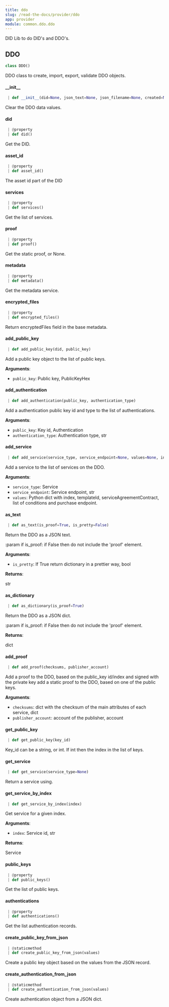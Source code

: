 ```yaml
---
title: ddo
slug: /read-the-docs/provider/ddo
app: provider
module: common.ddo.ddo
---
```

DID Lib to do DID's and DDO's.

## DDO

```python
class DDO()
```

DDO class to create, import, export, validate DDO objects.

#### \_\_init\_\_

```python
 | def __init__(did=None, json_text=None, json_filename=None, created=None, dictionary=None)
```

Clear the DDO data values.

#### did

```python
 | @property
 | def did()
```

Get the DID.

#### asset\_id

```python
 | @property
 | def asset_id()
```

The asset id part of the DID

#### services

```python
 | @property
 | def services()
```

Get the list of services.

#### proof

```python
 | @property
 | def proof()
```

Get the static proof, or None.

#### metadata

```python
 | @property
 | def metadata()
```

Get the metadata service.

#### encrypted\_files

```python
 | @property
 | def encrypted_files()
```

Return encryptedFiles field in the base metadata.

#### add\_public\_key

```python
 | def add_public_key(did, public_key)
```

Add a public key object to the list of public keys.

**Arguments**:

- `public_key`: Public key, PublicKeyHex

#### add\_authentication

```python
 | def add_authentication(public_key, authentication_type)
```

Add a authentication public key id and type to the list of authentications.

**Arguments**:

- `public_key`: Key id, Authentication
- `authentication_type`: Authentication type, str

#### add\_service

```python
 | def add_service(service_type, service_endpoint=None, values=None, index=None)
```

Add a service to the list of services on the DDO.

**Arguments**:

- `service_type`: Service
- `service_endpoint`: Service endpoint, str
- `values`: Python dict with index, templateId, serviceAgreementContract,
list of conditions and purchase endpoint.

#### as\_text

```python
 | def as_text(is_proof=True, is_pretty=False)
```

Return the DDO as a JSON text.

:param if is_proof: if False then do not include the 'proof' element.

**Arguments**:

- `is_pretty`: If True return dictionary in a prettier way, bool

**Returns**:

str

#### as\_dictionary

```python
 | def as_dictionary(is_proof=True)
```

Return the DDO as a JSON dict.

:param if is_proof: if False then do not include the 'proof' element.

**Returns**:

dict

#### add\_proof

```python
 | def add_proof(checksums, publisher_account)
```

Add a proof to the DDO, based on the public_key id/index and signed with the private key
add a static proof to the DDO, based on one of the public keys.

**Arguments**:

- `checksums`: dict with the checksum of the main attributes of each service, dict
- `publisher_account`: account of the publisher, account

#### get\_public\_key

```python
 | def get_public_key(key_id)
```

Key_id can be a string, or int. If int then the index in the list of keys.

#### get\_service

```python
 | def get_service(service_type=None)
```

Return a service using.

#### get\_service\_by\_index

```python
 | def get_service_by_index(index)
```

Get service for a given index.

**Arguments**:

- `index`: Service id, str

**Returns**:

Service

#### public\_keys

```python
 | @property
 | def public_keys()
```

Get the list of public keys.

#### authentications

```python
 | @property
 | def authentications()
```

Get the list authentication records.

#### create\_public\_key\_from\_json

```python
 | @staticmethod
 | def create_public_key_from_json(values)
```

Create a public key object based on the values from the JSON record.

#### create\_authentication\_from\_json

```python
 | @staticmethod
 | def create_authentication_from_json(values)
```

Create authentication object from a JSON dict.

